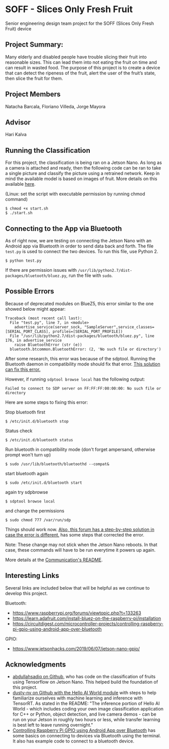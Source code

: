# SOFF - Slices Only Fresh Fruit
Senior engineering design team project for the SOFF (Slices Only Fresh Fruit) device

## Project Summary:
Many elderly and disabled people have trouble slicing their fruit into reasonable sizes. This can lead them into not eating the fruit on time and can result in wasted food. The purpose of this project is to create a device that can detect the ripeness of the fruit, alert the user of the fruit’s state, then slice the fruit for them.

## Project Members
Natacha Barcala,
Floriano Villeda,
Jorge Mayora

## Advisor 
Hari Kalva

## Running the Classification
For this project, the classification is being ran on a Jetson Nano. As long as a camera is attached and ready, then the following code can be ran to take a single picture and classify the picture using a retrained network. Keep in mind the available model is based on images of fruit. More details on this available [here](https://github.com/nabarcala/SOFF/blob/master/Fruit-Classification/README.md).

(Linux: set the script with executable permission by running chmod command)
```
$ chmod +x start.sh
$ ./start.sh
```
## Connecting to the App via Bluetooth
As of right now, we are testing on connecting the Jetson Nano with an Android app via Bluetooth in order to send data back and forth. The file ```test.py``` is used to connect the two devices. To run this file, use Python 2.
```
$ python test.py
```
If there are permission issues with ```/usr/lib/python2.7/dist-packages/bluetooth/bluez.py```, run the file with ```sudo```.

## Possible Errors
Because of deprecated modules on BlueZ5, this error similar to the one showed below might appear:
```
Traceback (most recent call last):
  File "test.py", line 7, in <module>
    advertise_service(server_sock, "SampleServer",service_classes=[SERIAL_PORT_CLASS], profiles=[SERIAL_PORT_PROFILE])
  File "/usr/lib/python2.7/dist-packages/bluetooth/bluez.py", line 176, in advertise_service 
    raise BluetoothError (str (e)) 
  bluetooth.btcommon.BluetoothError: (2, 'No such file or directory')
```
After some research, this error was because of the sdptool. Running the Bluetooth daemon in compatibility mode should fix that error. [This solution can fix this error.](https://raspberrypi.stackexchange.com/questions/41776/failed-to-connect-to-sdp-server-on-ffffff000000-no-such-file-or-directory/42262) 

However, if running ```sdptool browse local``` has the following output:
```
Failed to connect to SDP server on FF:FF:FF:00:00:00: No such file or directory
```
Here are some steps to fixing this error:

Stop bluetooth first
```
$ /etc/init.d/bluetooth stop
```
Status check
```
$ /etc/init.d/bluetooth status
```
Run bluetooth in compatibility mode (don't forget ampersand, otherwise prompt won't turn up)
```
$ sudo /usr/lib/bluetooth/bluetoothd --compat&
```
start bluetooth again
```
$ sudo /etc/init.d/bluetooth start
```
again try sdpbrowse
```
$ sdptool browse local
```
and change the permissions 
```
$ sudo chmod 777 /var/run/sdp
```

Things should work now. [Also, this forum has a step-by-step solution in case the error is different.](https://bbs.archlinux.org/viewtopic.php?id=204079) has some steps that corrected the error. 

Note: These change may not stick when the Jetson Nano reboots. In that case, these commands will have to be run everytime it powers up again.

More details at the [Communication's README](Communication/README.md).

## Interesting Links
Several links are included below that will be helpful as we continue to develop this project.

Bluetooth:
* https://www.raspberrypi.org/forums/viewtopic.php?t=133263
* https://learn.adafruit.com/install-bluez-on-the-raspberry-pi/installation
* https://circuitdigest.com/microcontroller-projects/controlling-raspberry-pi-gpio-using-android-app-over-bluetooth

GPIO:
* https://www.jetsonhacks.com/2019/06/07/jetson-nano-gpio/

## Acknowledgments
* [abdullahsadiq on Github](https://github.com/abdullahsadiq/jetson-fruits-classification), who has code on the classification of fruits using Tensorflow on Jetson Nano. This helped build the foundation of this project.
* [dusty-nv on Github with the Hello AI World module](https://github.com/dusty-nv/jetson-inference) with steps to help familiarize ourselves with machine learning and inference with TensorRT. As stated in the README: "The inference portion of Hello AI World - which includes coding your own image classification application for C++ or Python, object detection, and live camera demos - can be run on your Jetson in roughly two hours or less, while transfer learning is best left to leave running overnight."
* [Controlling Raspberry Pi GPIO using Android App over Bluetooth](https://circuitdigest.com/microcontroller-projects/controlling-raspberry-pi-gpio-using-android-app-over-bluetooth) has some basics on connecting to devices via Bluetooth using the terminal. It also has example code to connect to a bluetooth device.
